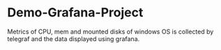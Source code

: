 # Demo-Grafana-Project
Metrics of CPU, mem and mounted disks of windows OS is collected by telegraf and the data displayed using grafana.
